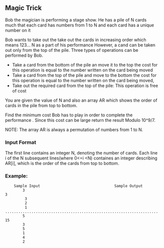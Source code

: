 ## Magic Trick

Bob the magician is performing a stage show. He has a pile of N cards much that each card has numbers from 1 to N and each card has a unique number on it

Bob wants to take out the take out the cards in increasing order which means 123... N as a part of his performance However, a cand can be taken out only from the top of the pile.
Three types of operations can be performed by Bob.
- Take a card from the bottom of the pile an move it to the top the cost for this operation is equal to the number written on the card being moved
- Take a card from the top of the pile and move to the bottom the cost for this operation is equal to the number written on the card being moved,
- Take out the required card from the top of the pile: This operation is free of cost

You are given the value of N and also an array AR which shows the order of cards in the pile from top to bottom.

Find the minimum cost Bob has to play in order to complete the performance . Since this cost can be large return the result Modulo 10^9/7.

NOTE: The array AR is always a permutation of numbers from 1 to N.

### Input Format
The first line contains an integer N, denoting the number of cards. Each line i of the N subsequent lines(where 0<=i <N) containes an integer describing AR[i], which is the order of the cards from top to bottom.

### Example: 
```
	Sample Input                                  Sample Output 	
		3                                                             3
		 3
		 2
		 1 
.........................................................................................
		5                                                              15
		3
		5
		1
		4
		2
  ```
